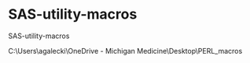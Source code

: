 # SAS-utility-macros
SAS-utility-macros

C:\Users\agalecki\OneDrive - Michigan Medicine\Desktop\PERL_macros



